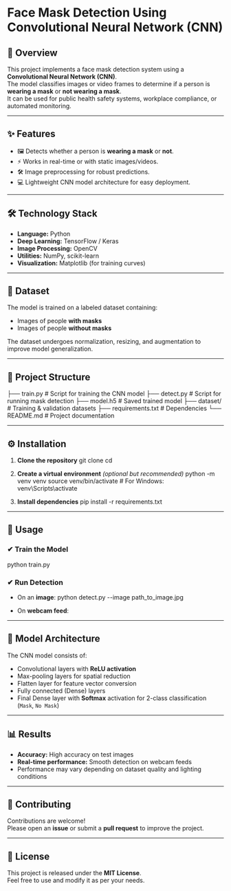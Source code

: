 # Face Mask Detection Using Convolutional Neural Network (CNN)

## 📌 Overview
This project implements a face mask detection system using a **Convolutional Neural Network (CNN)**.  
The model classifies images or video frames to determine if a person is **wearing a mask** or **not wearing a mask**.  
It can be used for public health safety systems, workplace compliance, or automated monitoring.

---

## ✨ Features
- 🖼 Detects whether a person is **wearing a mask** or **not**.
- ⚡ Works in real-time or with static images/videos.
- 🛠 Image preprocessing for robust predictions.
- 💻 Lightweight CNN model architecture for easy deployment.

---

## 🛠 Technology Stack
- **Language:** Python
- **Deep Learning:** TensorFlow / Keras
- **Image Processing:** OpenCV
- **Utilities:** NumPy, scikit-learn
- **Visualization:** Matplotlib (for training curves)

---

## 📂 Dataset
The model is trained on a labeled dataset containing:
- Images of people **with masks**
- Images of people **without masks**

The dataset undergoes normalization, resizing, and augmentation to improve model generalization.

---

## 📁 Project Structure
├── train.py # Script for training the CNN model
├── detect.py # Script for running mask detection
├── model.h5 # Saved trained model
├── dataset/ # Training & validation datasets
├── requirements.txt # Dependencies
└── README.md # Project documentation

---

## ⚙️ Installation
1. **Clone the repository**
git clone <your-repo-url>
cd <repo-folder>
2. **Create a virtual environment** *(optional but recommended)*
python -m venv venv
source venv/bin/activate # For Windows: venv\Scripts\activate

3. **Install dependencies**
pip install -r requirements.txt
---

## 🚀 Usage

### ✔ Train the Model
python train.py

### ✔ Run Detection
- On an **image**:
python detect.py --image path_to_image.jpg

- On **webcam feed**:

  
---

## 🧠 Model Architecture
The CNN model consists of:
- Convolutional layers with **ReLU activation**
- Max-pooling layers for spatial reduction
- Flatten layer for feature vector conversion
- Fully connected (Dense) layers
- Final Dense layer with **Softmax** activation for 2-class classification (`Mask`, `No Mask`)

---

## 📊 Results
- **Accuracy:** High accuracy on test images
- **Real-time performance:** Smooth detection on webcam feeds
- Performance may vary depending on dataset quality and lighting conditions

---

## 🤝 Contributing
Contributions are welcome!  
Please open an **issue** or submit a **pull request** to improve the project.

---

## 📜 License
This project is released under the **MIT License**.  
Feel free to use and modify it as per your needs.

